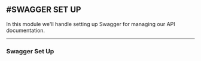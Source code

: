 #SWAGGER SET UP
---
In this module we'll handle setting up Swagger for managing our API documentation.

<hr />

### Swagger Set Up


